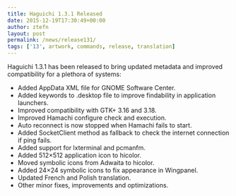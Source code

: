 ```yaml
---
title: Haguichi 1.3.1 Released
date: 2015-12-19T17:30:49+00:00
author: ztefn
layout: post
permalink: /news/release131/
tags: ['13', artwork, commands, release, translation]
---
```

Haguichi 1.3.1 has been released to bring updated metadata and improved compatibility for a plethora of systems:

  * Added AppData XML file for GNOME Software Center.
  * Added keywords to .desktop file to improve findability in application launchers.
  * Improved compatibility with GTK+ 3.16 and 3.18.
  * Improved Hamachi configure check and execution.
  * Auto reconnect is now stopped when Hamachi fails to start.
  * Added SocketClient method as fallback to check the internet connection if ping fails.
  * Added support for lxterminal and pcmanfm.
  * Added 512&#215;512 application icon to hicolor.
  * Moved symbolic icons from Adwaita to hicolor.
  * Added 24&#215;24 symbolic icons to fix appearance in Wingpanel.
  * Updated French and Polish translation.
  * Other minor fixes, improvements and optimizations.
